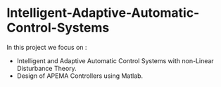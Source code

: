 # Intelligent-Adaptive-Automatic-Control-Systems

In this project we focus on :
 - Intelligent and Adaptive Automatic Control Systems with non-Linear Disturbance Theory.
 - Design of APEMA Controllers using Matlab.
